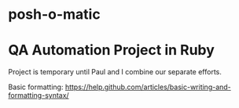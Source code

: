 # posh-o-matic

QA Automation Project in Ruby
=============================

Project is temporary until Paul and I combine our separate efforts.

Basic formatting: https://help.github.com/articles/basic-writing-and-formatting-syntax/
